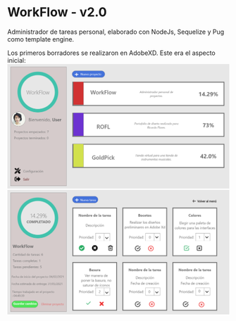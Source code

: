 # WorkFlow - v2.0
Administrador de tareas personal, elaborado con NodeJs, Sequelize y Pug como template engine.

Los primeros borradores se realizaron en AdobeXD. Este era el aspecto inicial:
<img src="workflow-proyectos-firstdraft.png" alt="Borrador de proyectos">
<img src="workflow-tareas-firstdraft.png" alt="Borrador de tareas">